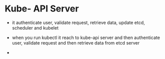 # Kube- API Server

- it authenticate user, validate request, retrieve data, update etcd, scheduler and kubelet

- when you run kubectl it reach to kube-api server and then authenticate user, validate request and then retrieve data from etcd server

- 

  
